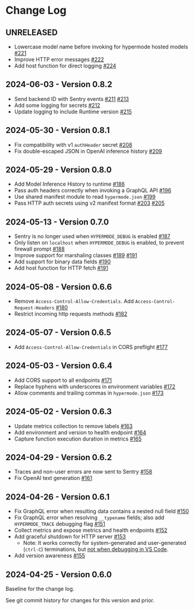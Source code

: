 # Change Log

## UNRELEASED

- Lowercase model name before invoking for hypermode hosted models [#221](https://github.com/gohypermode/runtime/pull/221)
- Improve HTTP error messages [#222](https://github.com/gohypermode/runtime/pull/222)
- Add host function for direct logging [#224](https://github.com/gohypermode/runtime/pull/224)

## 2024-06-03 - Version 0.8.2

- Send backend ID with Sentry events [#211](https://github.com/gohypermode/runtime/pull/211) [#213](https://github.com/gohypermode/runtime/pull/213)
- Add some logging for secrets [#212](https://github.com/gohypermode/runtime/pull/212)
- Update logging to include Runtime version [#215](https://github.com/gohypermode/runtime/pull/215)

## 2024-05-30 - Version 0.8.1

- Fix compatibility with v1 `authHeader` secret [#208](https://github.com/gohypermode/runtime/pull/208)
- Fix double-escaped JSON in OpenAI inference history [#209](https://github.com/hypermodeAI/runtime/pull/209)

## 2024-05-29 - Version 0.8.0

- Add Model Inference History to runtime [#186](https://github.com/gohypermode/runtime/pull/186)
- Pass auth headers correctly when invoking a GraphQL API [#196](https://github.com/gohypermode/runtime/pull/196)
- Use shared manifest module to read `hypermode.json` [#199](https://github.com/gohypermode/runtime/pull/199)
- Pass HTTP auth secrets using v2 manifest format [#203](https://github.com/gohypermode/runtime/pull/203) [#205](https://github.com/gohypermode/runtime/pull/205)

## 2024-05-13 - Version 0.7.0

- Sentry is no longer used when `HYPERMODE_DEBUG` is enabled [#187](https://github.com/gohypermode/runtime/pull/187)
- Only listen on `localhost` when `HYPERMODE_DEBUG` is enabled, to prevent firewall prompt [#188](https://github.com/gohypermode/runtime/pull/188)
- Improve support for marshaling classes [#189](https://github.com/gohypermode/runtime/pull/189) [#191](https://github.com/gohypermode/runtime/pull/191)
- Add support for binary data fields [#190](https://github.com/gohypermode/runtime/pull/190)
- Add host function for HTTP fetch [#191](https://github.com/gohypermode/runtime/pull/191)

## 2024-05-08 - Version 0.6.6

- Remove `Access-Control-Allow-Credentials`. Add `Access-Control-Request-Headers` [#180](https://github.com/gohypermode/runtime/pull/180)
- Restrict incoming http requests methods [#182](https://github.com/gohypermode/runtime/pull/182)

## 2024-05-07 - Version 0.6.5

- Add `Access-Control-Allow-Credentials` in CORS preflight [#177](https://github.com/gohypermode/runtime/pull/177)

## 2024-05-03 - Version 0.6.4

- Add CORS support to all endpoints [#171](https://github.com/gohypermode/runtime/pull/171)
- Replace hyphens with underscores in environment variables [#172](https://github.com/gohypermode/runtime/pull/172)
- Allow comments and trailing commas in `hypermode.json` [#173](https://github.com/gohypermode/runtime/pull/173)

## 2024-05-02 - Version 0.6.3

- Update metrics collection to remove labels [#163](https://github.com/gohypermode/runtime/pull/163)
- Add environment and version to health endpoint [#164](https://github.com/gohypermode/runtime/pull/164)
- Capture function execution duration in metrics [#165](https://github.com/gohypermode/runtime/pull/165)

## 2024-04-29 - Version 0.6.2

- Traces and non-user errors are now sent to Sentry [#158](https://github.com/gohypermode/runtime/issues/158)
- Fix OpenAI text generation [#161](https://github.com/gohypermode/runtime/issues/161)

## 2024-04-26 - Version 0.6.1

- Fix GraphQL error when resulting data contains a nested null field [#150](https://github.com/gohypermode/runtime/issues/150)
- Fix GraphQL error when resolving `__typename` fields; also add `HYPERMODE_TRACE` debugging flag [#151](https://github.com/gohypermode/runtime/issues/151)
- Collect metrics and expose metrics and health endpoints [#152](https://github.com/gohypermode/runtime/issues/152)
- Add graceful shutdown for HTTP server  [#153](https://github.com/gohypermode/runtime/issues/153)
  - Note: It works correctly for system-generated and user-generated (`ctrl-C`) terminations, but [not when debugging in VS Code](https://github.com/golang/vscode-go/issues/120).
- Add version awareness [#155](https://github.com/gohypermode/runtime/issues/155)

## 2024-04-25 - Version 0.6.0

Baseline for the change log.

See git commit history for changes for this version and prior.
